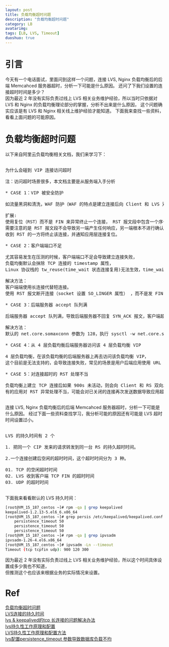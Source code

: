 ```yaml
---
layout: post
title: 负载均衡超时问题
description: "负载均衡超时问题"
category: LB
avatarimg:
tags: [LB, LVS, Timeout]
duoshuo: true
---
```



# 引言

今天有一个电话面试，里面问到这样一个问题，连接 LVS, Nginx 负载均衡后的后端 Memcahced 服务器超时，分析一下可能是什么原因。
还问了下我们设置的连接超时时间是多少？  
因为最近 2 年没有实际负责过线上 LVS 相关业务维护经验，所以当时只依据对 LVS 和 Nginx 的负载均衡理论部分的掌握，分析不出来是什么原因，
这个问题确实应该是有 LVS 和 Nginx 相关线上维护经验才能知道。
下面我来查找一些资料，看看上面问题的可能原因。


# 负载均衡超时问题

以下来自阿里云负载均衡相关文档，我们来学习下：

<pre>

为什么会碰到 VIP 连接访问超时

注：访问超时场景很多，本文档主要是从服务端入手分析

* CASE 1：VIP 被安全防护

如流量黑洞和清洗，WAF 防护（WAF 的特点是建立连接后向 Client 和 LVS 双向发送 RST 报文）

扩展: 
使用复位（RST）而不是 FIN 来异常终止一个连接， RST 报文段中包含一个序号和确认序号。
需要注意的是 RST 报文段不会导致另一端产生任何响应，另一端根本不进行确认。
收到 RST 的一方将终止该连接，并通知应用层连接复位。

* CASE 2：客户端端口不足

尤其容易发生在压测的时候，客户端端口不足会导致建立连接失败，
负载均衡默认会抹除 TCP 连接的 timestamp 属性，
Linux 协议栈的 tw_reuse(time_wait 状态连接复用)无法生效，time_wait 状态连接堆积导致客户端端口不足

解决方法：
客户端端使用长连接代替短连接。
使用 RST 报文断开连接（socket 设置 SO_LINGER 属性） ，而不是发 FIN 包这种方式断开。

* CASE 3：后端服务器 accept 队列满

后端服务器 accept 队列满，导致后端服务器不回复 SYN_ACK 报文，客户端超时。

解决方法：
默认的 net.core.somaxconn 参数为 128，执行 sysctl -w net.core.somaxconn=1024 或者其它更大的值，并重启后端服务器上的应用。

* CASE 4：从 4 层负载均衡后端服务器访问该 4 层负载均衡 VIP

4 层负载均衡，在该负载均衡的后端服务器上再去访问该负载均衡 VIP，
这个目前是无法支持的，会导致连接失败，常见的场景是用户后端应用使用 URL 拼接的方式跳转访问

* CASE 5：对连接超时的 RST 处理不当

负载均衡上建立 TCP 连接后如果 900s 未活动，则会向 Client 和 RS 双向发送 RST 断开连接，
有的应用对 RST 异常处理不当，可能会对已关闭的连接再次发送数据导致应用超时

</pre>


连接 LVS, Nginx 负载均衡后的后端 Memcahced 服务器超时，分析一下可能是什么原因。
经过下面一些资料查找学习，我分析可能的原因还有可能是 LVS 超时时间设置过小。
 

<pre>

LVS 的持久时间有 2 个

1. 把同一个 CIP 发来的请求转发到同一台 RS 的持久超时时间。

2.一个连接创建后空闲的超时时间，这个超时时间分为 3 种。

01. TCP 的空闲超时时间
02. LVS 收到客户端 TCP FIN 的超时时间
03. UDP 的超时时间

</pre>

下面我来看看默认的 LVS 持久时间：

```bash
[root@VM_15_187_centos ~]# rpm -qa | grep keepalived
keepalived-1.2.13-5.el6_6.x86_64
[root@VM_15_187_centos ~]# grep persis /etc/keepalived/keepalived.conf 
    persistence_timeout 50
    persistence_timeout 50
    persistence_timeout 50
[root@VM_15_187_centos ~]# rpm -qa | grep ipvsadm   
ipvsadm-1.26-4.el6.x86_64
[root@VM_15_187_centos ~]# ipvsadm -Ln --timeout
Timeout (tcp tcpfin udp): 900 120 300
```    

因为最近 2 年没有实际负责过线上 LVS 相关业务维护经验，所以这个时间具体设置成多少我也不知道，  
但推测这个也应该来根据业务的实际情况来设置。


# Ref
[负载均衡超时问题](https://help.aliyun.com/document_detail/27659.html)  
[LVS连接的持久时间](http://lavafree.iteye.com/blog/1125906)  
[lvs & keepalived的tcp 长连接的问题解决办法](http://tangay.iteye.com/blog/1135586)  
[lvs持久性工作原理和配置](http://xstarcd.github.io/wiki/sysadmin/lvs_persistence.html)  
[LVS持久性工作原理和配置方法](http://www.3mu.me/lvs持久性工作原理和配置方法/)     
[lvs配置persistence_timeout 参数导致数据库负载不均](http://www.yalasao.com/43/lvs-persistence-timeout)  

